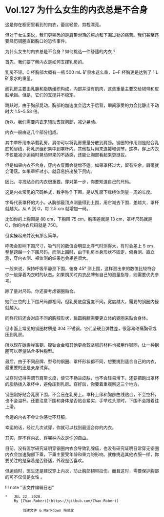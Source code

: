 
# Vol.127 为什么女生的内衣总是不合身

这是你在橱窗里看到的内衣，蕾丝轻盈，剪裁漂亮。





但对于女生来说，我们更熟悉的是肩带滑落的尴尬和下围过勒的痛苦。我们甚至还要经历钢圈直戳胸口的恐怖事件。

为什么女生的内衣总是不合身？如何挑选一件舒适的内衣？



首先，我们要了解内衣是如何支撑乳房的。

乳房不轻。C 杯胸部大概有一瓶 500 mL 矿泉水这么重，E~F 杯胸更是达到了 1 L 矿泉水的重量。



而乳房主要由乳腺和脂肪组织构成，内部并没有肌肉，这些重量主要交给韧带和皮肤承担。但是，它们的支撑并不稳定。

跳跃时，由于胸部晃动，胸部的加速度会远大于后背，瞬间承受的力会比静止不动时大 1.5~5.58 倍。



所以，我们需要内衣来辅助支撑胸部，减少晃动。

内衣一般由这几个部分组成。



其中罩杯用来承载乳房。肩带可以将乳房重量分散到肩膀。钢圈的作用则是贴合乳底轮廓线，将乳房组织集中到罩杯内。其他裁片用来连接和调节。这样，穿上内衣不仅能减少运动时晃动带来的不适感，还能让胸部看起来更挺拔。

但是如果内衣不合身，穿内衣反而会徒增不适。如果罩杯过大，留有空余，肩带就会滑落。如果罩杯过小，就容易挤出腋下赘肉。



因此，寻找贴合的内衣很重要。穿对第一步，你要知道自己的尺码。

这是内衣常见的尺码格式，数字称作下围，是从乳房下缘绕体测量一周的长度。
 


字母代表罩杯的大小。从胸部最顶点测量得到上围，用它减去下围，差越大，罩杯就越大。从 A 到 G，每 2.5 cm 就增加一码。

比如你的上胸围是 88 cm，下胸围 75 cm，胸围差就是 13 cm，罩杯尺码就是 C，你的内衣尺码就是 75C。



但实操起来并没有那么简单。

呼吸会影响下围尺寸，吸气时的数值会明显比呼气时测得大，有时会差上 5 cm，整整跨越一个下围尺码。而测上围时，由于乳房本身形状不固定，俯身测、直立测，穿内衣测、裸体测的结果也会相差很大。



一般来说，保持呼吸平静测下围，俯身 45° 测上围，这样测出来的数值比较符合你一般穿着内衣时的状态。如果购买时内衣品牌有自己的测量指导，则需要优先参考。

除了量对尺码，你还要考虑钢圈贴合。



她们三位的上下围尺码都相同，但乳房底盘宽度不同。宽度越大，需要的钢圈内径就越大。

同样尺码还会对应不同的胸腔形状，扁圆胸腔需要更立体的钢圈来贴合身体。



但市面上常见的钢圈材质是 304 不锈钢，它们坚硬且弹性差，很容易硌痛胸骨或压到乳房。

所以现在碳素弹簧钢、镍钛合金和其他更柔软坚韧的材料也被用作钢圈，让一种钢圈可以尽量贴合多种胸型。

最后，由于不同品牌、型号的钢圈、罩杯形状都不同，想要挑到适合自己的内衣，最重要的还是亲身试穿。




试穿时记得需调节肩带长度，使它不勒进皮肤，也不会轻易滑下。还要把跑出罩杯的脂肪拨入罩杯中，避免压到乳房。穿好后，你要着重观察这三个地方。

钢圈刚好贴合乳房下围，不会压在乳房上。罩杯上缘和胸部曲线贴合，不会空杯，也不会溢杯。还要注意下围和身体是否贴合紧实，手举过头顶时，下围不会跟着往上滑。



合适的内衣不会让你感觉不舒服。

幸运的话，经过几次试穿，你就可以找到最适合你的内衣。

其实，穿不穿内衣、穿哪种内衣是你的自由。

目前，没有医学研究证明穿钢圈内衣会导致乳腺癌，也没有研究证明日常穿无钢圈内衣会加速胸部下垂，下垂主要受年龄和重力的影响。就像挑选其他衣服一样，你要关注的是穿着是否舒适，外观是否喜欢。




但运动时，医生还是建议穿上内衣，防止胸部韧带拉伤。而且这时，需要保护胸部的可不仅仅是女性 。

!!! note "该文件编辑日志"

	* 	JUL 22, 2020.
		By [Zhao-Robert](https://github.com/Zhao-Robert)
	
			创建文件 & Markdown 格式化
